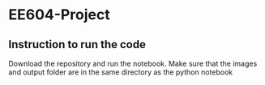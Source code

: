 # EE604-Project
## Instruction to run the code
Download the repository and run the notebook. Make sure that the images and output folder are in the same directory as the python notebook
